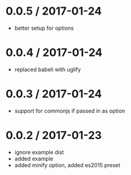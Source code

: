 
0.0.5 / 2017-01-24
==================

  * better setup for options

0.0.4 / 2017-01-24
==================

  * replaced babeli with uglify

0.0.3 / 2017-01-24
==================

  * support for commonjs if passed in as option

0.0.2 / 2017-01-23
==================

  * ignore example dist
  * added example
  * added minify option, added es2015 preset
